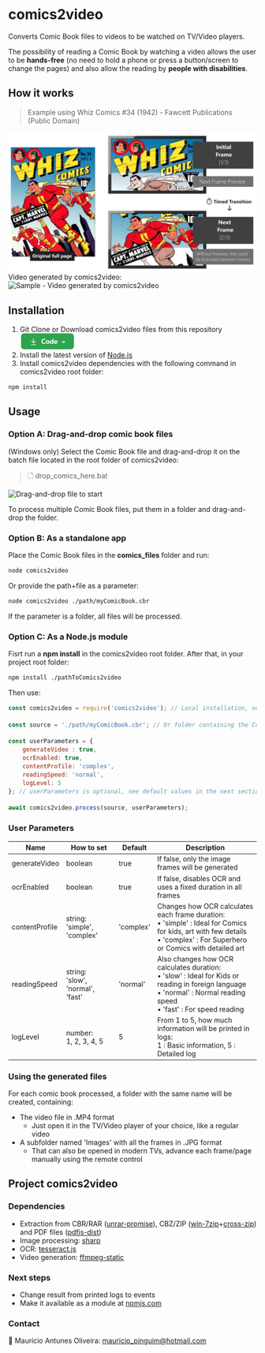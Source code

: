 # comics2video
Converts Comic Book files to videos to be watched on TV/Video players.

The possibility of reading a Comic Book by watching a video allows the user to be **hands-free** (no need to hold a phone or press a button/screen to change the pages) and also allow the reading by **people with disabilities**.

## How it works
> Example using Whiz Comics #34 (1942) - Fawcett Publications (Public Domain)

![How comics2video works](./docs/images/comics2video.jpg)
Video generated by comics2video:
![Sample - Video generated by comics2video](./docs/images/comics2video.gif)


## Installation
1. Git Clone or Download comics2video files from this repository [![Download comics2video](./docs/images/code.png)](https://github.com/MauricioPinguim/comics2video/archive/master.zip)
2. Install the latest version of [Node.js](https://nodejs.org/en/download)
3. Install comics2video dependencies with the following command in comics2video root folder:

```sh
npm install
```

## Usage

### Option A: Drag-and-drop comic book files
(Windows only) Select the Comic Book file and drag-and-drop it on the batch file located in the root folder of comics2video:

> 🗋 drop_comics_here.bat

![Drag-and-drop file to start](./docs/images/drag-drop-start.gif)

To process multiple Comic Book files, put them in a folder and drag-and-drop the folder.

### Option B: As a standalone app
Place the Comic Book files in the **comics_files** folder and run:
```sh
node comics2video
```

Or provide the path+file as a parameter:
```sh
node comics2video ./path/myComicBook.cbr
```

If the parameter is a folder, all files will be processed.

### Option C: As a Node.js module
Fisrt run a **npm install** in the comics2video root folder. After that, in your project root folder:
```sh
npm install ./pathToComics2video
```
Then use:
```javascript
const comics2video = require('comics2video'); // Local installation, not available in npmjs.com yet

const source = './path/myComicBook.cbr'; // Or folder containing the Comic Book files

const userParameters = {
	generateVideo : true,
	ocrEnabled: true,
	contentProfile: 'complex',
	readingSpeed: 'normal',
	logLevel: 5
}; // userParameters is optional, see default values in the next section

await comics2video.process(source, userParameters);
```

### User Parameters
| Name | How to set | Default | Description |
| --- | --- | --- | --- |
| generateVideo | boolean | true | If false, only the image frames will be generated |
| ocrEnabled | boolean | true | If false, disables OCR and uses a fixed duration in all frames
| contentProfile | string:<br/>'simple', 'complex' | 'complex' | Changes how OCR calculates each frame duration:<br/>• 'simple' : Ideal for Comics for kids, art with few details<br />• 'complex' : For Superhero or Comics with detailed art
| readingSpeed | string:<br/> 'slow', 'normal', 'fast' | 'normal' | Also changes how OCR calculates duration:<br/>• 'slow' : Ideal for Kids or reading in foreign language<br />• 'normal' : Normal reading speed<br />• 'fast' : For speed reading
| logLevel | number:<br />1, 2, 3, 4, 5 | 5 | From 1 to 5, how much information will be printed in logs:<br/>1 : Basic information, 5 : Detailed log

### Using the generated files
For each comic book processed, a folder with the same name will be created, containing:
- The video file in .MP4 format
	- Just open it in the TV/Video player of your choice, like a regular video
- A subfolder named 'Images' with all the frames in .JPG format
	- That can also be opened in modern TVs, advance each frame/page manually using the remote control

## Project comics2video

### Dependencies
- Extraction from CBR/RAR ([unrar-promise](https://www.npmjs.com/package/unrar-promise)), CBZ/ZIP ([win-7zip](https://www.npmjs.com/package/win-7zip)+[cross-zip](https://www.npmjs.com/package/cross-unzip)) and PDF files ([pdfjs-dist](https://www.npmjs.com/package/pdfjs-dist))
- Image processing: [sharp](https://www.npmjs.com/package/sharp)
- OCR: [tesseract.js](https://www.npmjs.com/package/tesseract.js)
- Video generation: [ffmpeg-static](ffmpeg-static)

### Next steps
- Change result from printed logs to events
- Make it available as a module at [npmjs.com](https://www.npmjs.com)

### Contact
:penguin: Maurício Antunes Oliveira: [mauricio_pinguim@hotmail.com](mailto:mauricio_pinguim@hotmail.com?subject=comics2video)
